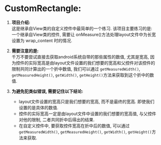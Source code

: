 # CustomRectangle:

1. **项目介绍:**   
这是继承自View类的自定义控件中最简单的一个练习. 该项目主要练习的是: 一个继承自View类的控件, 需要让 onMeasure()方法处理layout文件中为长宽设置为 wrap_content 时的情况.

2. **需要注意的是:**   
千万不要尝试直接去获取android系统自带的那些属性的数值, 尤其是宽高, 因为控件的实际宽高是由layout文件设置的我们想要的宽高和父控件对该控件的限制共同计算出的一个折中数值, 我们可以通过 `getMeasuredWidth()`, `getMeasuredHeight()`, `getWidth()`, `getHeight()`方法来获取到这个折中的数值.

3. **为避免犯类似错误, 需要记住以下结论:**   
    - layout文件设置的宽高只是我们想要的宽高, 而不是最终的宽高. 即使我们设置的是具体的数值.
    - 控件的实际宽高一定是由layout文件中设置的我们想要的宽高值, 与父控件对他的限制, 二者共同折中后得出的结果.
    - 在自定义控件中, 要获取控件宽高在折中后的数值, 可以通过 `getMeasuredWidth()`, `getMeasuredHeight()`, `getWidth()`, `getHeight()`方法来获取.